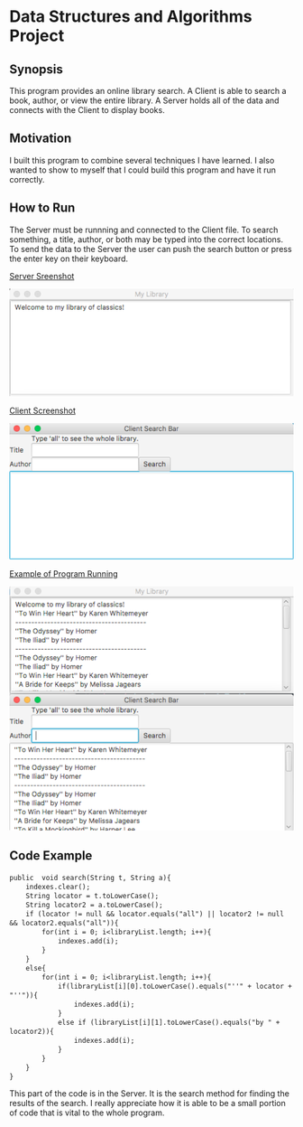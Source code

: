 # Data Structures and Algorithms Project

## Synopsis
This program provides an online library search. A Client is able to search a book, author, or view the entire library. A Server holds all of the data and connects with the Client to display books. 

## Motivation
I built this program to combine several techniques I have learned. I also wanted to show to myself that I could build this program and have it run correctly. 

## How to Run
The Server must be runnning and connected to the Client file. To search something, a title, author, or both may be typed into the correct locations. To send the data to the Server the user can push the search button or press the enter key on their keyboard. 

[Server Sreenshot](/images/server.png)

<img src="/images/server.png"> 

[Client Screenshot](/images/client.png)

<img src="/images/client.png">

[Example of Program Running](/images/running.png)

<img src="/images/running.png">



## Code Example
```
public  void search(String t, String a){
	indexes.clear();
	String locator = t.toLowerCase();
	String locator2 = a.toLowerCase();
	if (locator != null && locator.equals("all") || locator2 != null && locator2.equals("all")){
		for(int i = 0; i<libraryList.length; i++){
			indexes.add(i);
		}
	}
	else{
		for(int i = 0; i<libraryList.length; i++){
			if(libraryList[i][0].toLowerCase().equals("''" + locator + "''")){
				indexes.add(i);
			}
			else if (libraryList[i][1].toLowerCase().equals("by " + locator2)){
				indexes.add(i);
			}
		}
	}			
}
```
This part of the code is in the Server. It is the search method for finding the results of the search. I really appreciate how it is able to be a small portion of code that is vital to the whole program.
